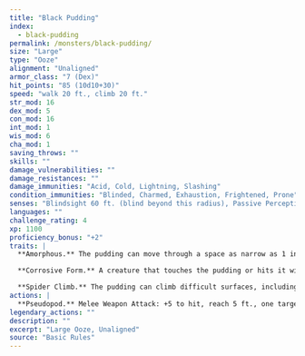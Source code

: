 ```yaml
---
title: "Black Pudding"
index:
  - black-pudding
permalink: /monsters/black-pudding/
size: "Large"
type: "Ooze"
alignment: "Unaligned"
armor_class: "7 (Dex)"
hit_points: "85 (10d10+30)"
speed: "walk 20 ft., climb 20 ft."
str_mod: 16
dex_mod: 5
con_mod: 16
int_mod: 1
wis_mod: 6
cha_mod: 1
saving_throws: ""
skills: ""
damage_vulnerabilities: ""
damage_resistances: ""
damage_immunities: "Acid, Cold, Lightning, Slashing"
condition_immunities: "Blinded, Charmed, Exhaustion, Frightened, Prone"
senses: "Blindsight 60 ft. (blind beyond this radius), Passive Perception 8"
languages: ""
challenge_rating: 4
xp: 1100
proficiency_bonus: "+2"
traits: |
  **Amorphous.** The pudding can move through a space as narrow as 1 inch wide without squeezing.

  **Corrosive Form.** A creature that touches the pudding or hits it with a melee attack while within 5 feet of it takes 4 (1d8) acid damage. Any nonmagical weapon made of metal or wood that hits the pudding corrodes. After dealing damage, the weapon takes a permanent and cumulative -1 penalty to damage rolls. If its penalty drops to -5, the weapon is destroyed. Nonmagical ammunition made of metal or wood that hits the pudding is destroyed after dealing damage. The pudding can eat through 2-inch-thick, nonmagical wood or metal in 1 round.

  **Spider Climb.** The pudding can climb difficult surfaces, including upside down on ceilings, without needing to make an ability check.
actions: |
  **Pseudopod.** Melee Weapon Attack: +5 to hit, reach 5 ft., one target. Hit: 6 (1d6 + 3) bludgeoning damage plus 18 (4d8) acid damage. In addition, nonmagical armor worn by the target is partly dissolved and takes a permanent and cumulative -1 penalty to the AC it offers. The armor is destroyed if the penalty reduces its AC to 10.  
legendary_actions: ""
description: ""
excerpt: "Large Ooze, Unaligned"
source: "Basic Rules"
---
```

